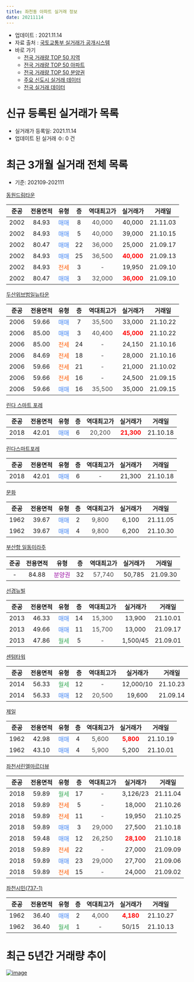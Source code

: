 ```yaml
---
title: 좌천동 아파트 실거래 정보
date: 20211114
---
```


* 업데이트 : 2021.11.14
* 자료 출처 : [국토교통부 실거래가 공개시스템](http://rt.molit.go.kr)
* 바로 가기
    * [전국 거래량 TOP 50 지역](https://apt-info.github.io/apt-trade-info/tr)
    * [전국 거래량 TOP 50 아파트](https://apt-info.github.io/apt-trade-info/ta)
    * [전국 거래량 TOP 50 분양권](https://apt-info.github.io/apt-trade-info/tb)
    * [주요 신도시 실거래 데이터](https://apt-info.github.io/apt-trade-info/newtown)
    * [전국 실거래 데이터](https://apt-info.github.io/apt-trade-info/all)



<script async src="https://pagead2.googlesyndication.com/pagead/js/adsbygoogle.js"></script>
<!-- 기본광고 -->
<ins class="adsbygoogle"
     style="display:block"
     data-ad-client="ca-pub-1142216861245946"
     data-ad-slot="4805727019"
     data-ad-format="auto"
     data-full-width-responsive="true"></ins>
<script>
     (adsbygoogle = window.adsbygoogle || []).push({});
</script>


# 신규 등록된 실거래가 목록

* 실거래가 등록일: 2021.11.14
* 업데이트 된 실거래 수: 0 건




<script async src="https://pagead2.googlesyndication.com/pagead/js/adsbygoogle.js"></script>
<!-- 기본광고 -->
<ins class="adsbygoogle"
     style="display:block"
     data-ad-client="ca-pub-1142216861245946"
     data-ad-slot="4805727019"
     data-ad-format="auto"
     data-full-width-responsive="true"></ins>
<script>
     (adsbygoogle = window.adsbygoogle || []).push({});
</script>


# 최근 3개월 실거래 전체 목록
* 기준: 202109-202111


[동원드림타운](https://search.naver.com/search.naver?query=%EB%8F%99%EC%9B%90%EB%93%9C%EB%A6%BC%ED%83%80%EC%9A%B4)

|준공|전용면적|유형|층|역대최고가|실거래가|거래일|
|:---:|:---:|:---:|:---:|:---:|:---:|:---:|
|2002|84.93|<span style="color:#4285F3">매매</span>|8|<span style="color:#444444">40,000</span>|40,000|21.11.03|
|2002|84.93|<span style="color:#4285F3">매매</span>|5|<span style="color:#444444">40,000</span>|39,000|21.10.15|
|2002|80.47|<span style="color:#4285F3">매매</span>|22|<span style="color:#444444">36,000</span>|25,000|21.09.17|
|2002|84.93|<span style="color:#4285F3">매매</span>|25|<span style="color:#444444">36,500</span>|<b><span style="color:#FF0000">40,000</span></b>|21.09.13|
|2002|84.93|<span style="color:#FF5A00">전세</span>|3|<span style="color:#444444">-</span>|19,950|21.09.10|
|2002|80.47|<span style="color:#4285F3">매매</span>|3|<span style="color:#444444">32,000</span>|<b><span style="color:#FF0000">36,000</span></b>|21.09.10|

[두산위브범일뉴타운](https://search.naver.com/search.naver?query=%EB%91%90%EC%82%B0%EC%9C%84%EB%B8%8C%EB%B2%94%EC%9D%BC%EB%89%B4%ED%83%80%EC%9A%B4)

|준공|전용면적|유형|층|역대최고가|실거래가|거래일|
|:---:|:---:|:---:|:---:|:---:|:---:|:---:|
|2006|59.66|<span style="color:#4285F3">매매</span>|7|<span style="color:#444444">35,500</span>|33,000|21.10.22|
|2006|85.00|<span style="color:#4285F3">매매</span>|3|<span style="color:#444444">40,400</span>|<b><span style="color:#FF0000">45,000</span></b>|21.10.22|
|2006|85.00|<span style="color:#FF5A00">전세</span>|24|<span style="color:#444444">-</span>|24,150|21.10.16|
|2006|84.69|<span style="color:#FF5A00">전세</span>|18|<span style="color:#444444">-</span>|28,000|21.10.16|
|2006|59.66|<span style="color:#FF5A00">전세</span>|21|<span style="color:#444444">-</span>|21,000|21.10.02|
|2006|59.66|<span style="color:#FF5A00">전세</span>|16|<span style="color:#444444">-</span>|24,500|21.09.15|
|2006|59.66|<span style="color:#4285F3">매매</span>|16|<span style="color:#444444">35,500</span>|35,000|21.09.15|

[린다 스마트 포레](https://search.naver.com/search.naver?query=%EB%A6%B0%EB%8B%A4+%EC%8A%A4%EB%A7%88%ED%8A%B8+%ED%8F%AC%EB%A0%88)

|준공|전용면적|유형|층|역대최고가|실거래가|거래일|
|:---:|:---:|:---:|:---:|:---:|:---:|:---:|
|2018|42.01|<span style="color:#4285F3">매매</span>|6|<span style="color:#444444">20,200</span>|<b><span style="color:#FF0000">21,300</span></b>|21.10.18|

[린다스마트포레](https://search.naver.com/search.naver?query=%EB%A6%B0%EB%8B%A4%EC%8A%A4%EB%A7%88%ED%8A%B8%ED%8F%AC%EB%A0%88)

|준공|전용면적|유형|층|역대최고가|실거래가|거래일|
|:---:|:---:|:---:|:---:|:---:|:---:|:---:|
|2018|42.01|<span style="color:#4285F3">매매</span>|6|<span style="color:#444444">-</span>|21,300|21.10.18|

[문화](https://search.naver.com/search.naver?query=%EB%AC%B8%ED%99%94)

|준공|전용면적|유형|층|역대최고가|실거래가|거래일|
|:---:|:---:|:---:|:---:|:---:|:---:|:---:|
|1962|39.67|<span style="color:#4285F3">매매</span>|2|<span style="color:#444444">9,800</span>|6,100|21.11.05|
|1962|39.67|<span style="color:#4285F3">매매</span>|4|<span style="color:#444444">9,800</span>|6,200|21.10.30|

[부산항 일동미라주](https://search.naver.com/search.naver?query=%EB%B6%80%EC%82%B0%ED%95%AD+%EC%9D%BC%EB%8F%99%EB%AF%B8%EB%9D%BC%EC%A3%BC)

|준공|전용면적|유형|층|역대최고가|실거래가|거래일|
|:---:|:---:|:---:|:---:|:---:|:---:|:---:|
|-|84.88|<span style="color:#9C11A5">분양권</span>|32|<span style="color:#444444">57,740</span>|50,785|21.09.30|

[선경뉴빌](https://search.naver.com/search.naver?query=%EC%84%A0%EA%B2%BD%EB%89%B4%EB%B9%8C)

|준공|전용면적|유형|층|역대최고가|실거래가|거래일|
|:---:|:---:|:---:|:---:|:---:|:---:|:---:|
|2013|46.33|<span style="color:#4285F3">매매</span>|14|<span style="color:#444444">15,300</span>|13,900|21.10.01|
|2013|49.66|<span style="color:#4285F3">매매</span>|11|<span style="color:#444444">15,700</span>|13,000|21.09.17|
|2013|47.86|<span style="color:#34A853">월세</span>|5|<span style="color:#444444">-</span>|1,500/45|21.09.01|

[센텀타워](https://search.naver.com/search.naver?query=%EC%84%BC%ED%85%80%ED%83%80%EC%9B%8C)

|준공|전용면적|유형|층|역대최고가|실거래가|거래일|
|:---:|:---:|:---:|:---:|:---:|:---:|:---:|
|2014|56.33|<span style="color:#34A853">월세</span>|12|<span style="color:#444444">-</span>|12,000/10|21.10.23|
|2014|56.33|<span style="color:#4285F3">매매</span>|12|<span style="color:#444444">20,500</span>|19,600|21.09.14|

[제일](https://search.naver.com/search.naver?query=%EC%A0%9C%EC%9D%BC)

|준공|전용면적|유형|층|역대최고가|실거래가|거래일|
|:---:|:---:|:---:|:---:|:---:|:---:|:---:|
|1962|42.98|<span style="color:#4285F3">매매</span>|4|<span style="color:#444444">5,600</span>|<b><span style="color:#FF0000">5,800</span></b>|21.10.19|
|1962|43.10|<span style="color:#4285F3">매매</span>|4|<span style="color:#444444">5,900</span>|5,200|21.10.01|

[좌천서린엘마르더뷰](https://search.naver.com/search.naver?query=%EC%A2%8C%EC%B2%9C%EC%84%9C%EB%A6%B0%EC%97%98%EB%A7%88%EB%A5%B4%EB%8D%94%EB%B7%B0)

|준공|전용면적|유형|층|역대최고가|실거래가|거래일|
|:---:|:---:|:---:|:---:|:---:|:---:|:---:|
|2018|59.89|<span style="color:#34A853">월세</span>|17|<span style="color:#444444">-</span>|3,126/23|21.11.04|
|2018|59.89|<span style="color:#FF5A00">전세</span>|5|<span style="color:#444444">-</span>|18,000|21.10.26|
|2018|59.89|<span style="color:#FF5A00">전세</span>|11|<span style="color:#444444">-</span>|19,950|21.10.25|
|2018|59.89|<span style="color:#4285F3">매매</span>|3|<span style="color:#444444">29,000</span>|27,500|21.10.18|
|2018|59.48|<span style="color:#4285F3">매매</span>|12|<span style="color:#444444">26,250</span>|<b><span style="color:#FF0000">28,100</span></b>|21.10.18|
|2018|59.89|<span style="color:#FF5A00">전세</span>|22|<span style="color:#444444">-</span>|27,000|21.09.09|
|2018|59.89|<span style="color:#4285F3">매매</span>|23|<span style="color:#444444">29,000</span>|27,700|21.09.06|
|2018|59.89|<span style="color:#FF5A00">전세</span>|15|<span style="color:#444444">-</span>|24,000|21.09.02|

[좌천시민(737-1)](https://search.naver.com/search.naver?query=%EC%A2%8C%EC%B2%9C%EC%8B%9C%EB%AF%BC%28737-1%29)

|준공|전용면적|유형|층|역대최고가|실거래가|거래일|
|:---:|:---:|:---:|:---:|:---:|:---:|:---:|
|1962|36.40|<span style="color:#4285F3">매매</span>|2|<span style="color:#444444">4,000</span>|<b><span style="color:#FF0000">4,180</span></b>|21.10.27|
|1962|36.40|<span style="color:#34A853">월세</span>|1|<span style="color:#444444">-</span>|50/15|21.10.13|



<script async src="https://pagead2.googlesyndication.com/pagead/js/adsbygoogle.js"></script>
<!-- 기본광고 -->
<ins class="adsbygoogle"
     style="display:block"
     data-ad-client="ca-pub-1142216861245946"
     data-ad-slot="4805727019"
     data-ad-format="auto"
     data-full-width-responsive="true"></ins>
<script>
     (adsbygoogle = window.adsbygoogle || []).push({});
</script>


# 최근 5년간 거래량 추이


<div style="width:100%;">
    <canvas id="deal_progress" height="200"></canvas>
</div>

<script>
new Chart(document.getElementById("deal_progress"), {
    type: 'line',
    data: {
        labels: ['16.01','16.02','16.03','16.04','16.05','16.06','16.07','16.08','16.09','16.10','16.11','16.12','17.01','17.02','17.03','17.04','17.05','17.06','17.07','17.08','17.09','17.10','17.11','17.12','18.01','18.02','18.03','18.04','18.05','18.06','18.07','18.08','18.09','18.10','18.11','18.12','19.01','19.02','19.03','19.04','19.05','19.06','19.07','19.08','19.09','19.10','19.11','19.12','20.01','20.02','20.03','20.04','20.05','20.06','20.07','20.08','20.09','20.10','20.11','20.12','21.01','21.02','21.03','21.04','21.05','21.06','21.07','21.08','21.09','21.10','21.11'],
        datasets: [{
            label: '매매/분양권',
            data: [4,5,8,4,4,13,8,8,12,12,6,7,5,7,5,10,8,22,11,15,11,7,21,8,6,3,6,5,11,18,12,12,9,15,6,7,4,4,1,4,24,14,10,4,3,40,43,19,13,22,22,11,21,23,16,10,27,24,37,19,7,17,13,16,14,4,5,10,8,12,2],
            borderColor: "rgba(66, 133, 243, 1)",
            backgroundColor: "rgba(66, 133, 243, 0.05)",
            borderWidth: 1,
            pointRadius: 0,
            fill: false,
            lineTension: 0
        },{
            label: '전/월세',
            data: [1,2,2,2,3,1,0,1,4,3,2,2,3,4,1,2,2,6,5,1,1,4,1,1,3,3,3,3,3,8,11,30,18,13,14,10,9,1,5,5,9,4,7,2,5,11,4,2,7,6,4,4,9,5,10,14,6,7,5,12,6,5,10,6,10,4,3,6,5,7,1],
            borderColor: "rgba(255, 90, 0, 1)",
            backgroundColor: "rgba(255, 90, 0, 0.05)",
            borderWidth: 1,
            pointRadius: 0,
            fill: false,
            lineTension: 0
        },{
            label: '합계',
            data: [5,7,10,6,7,14,8,9,16,15,8,9,8,11,6,12,10,28,16,16,12,11,22,9,9,6,9,8,14,26,23,42,27,28,20,17,13,5,6,9,33,18,17,6,8,51,47,21,20,28,26,15,30,28,26,24,33,31,42,31,13,22,23,22,24,8,8,16,13,19,3],
            borderColor: "rgba(0, 0, 0, 1)",
            backgroundColor: "rgba(0, 0, 0, 0.03)",
            borderWidth: 0.1,
            pointRadius: 0,
            fill: true,
            lineTension: 0
        }
        ]
    },
    options: {
        responsive: true,
        title: {
            display: false
        },
        tooltips: {
            mode: 'index',
            intersect: false
        },
        hover: {
            mode: 'nearest',
            intersect: true
        },
        scales: {
            xAxes: [{
                display: true,
                scaleLabel: {
                    display: true,
                    labelString: '년/월'
                }
            }],
            yAxes: [{
                display: true,
                ticks: {
                    suggestedMin: 0,
                },
                scaleLabel: {
                    display: true,
                    labelString: '실거래 수'
                }
            }]
        }
    }
});

</script>


[![image](https://apt-info.github.io/images/2020-01-03-apt-trade-info/1024x500.png)](https://play.google.com/store/apps/details?id=com.aptinfo.apttradeinfo)

